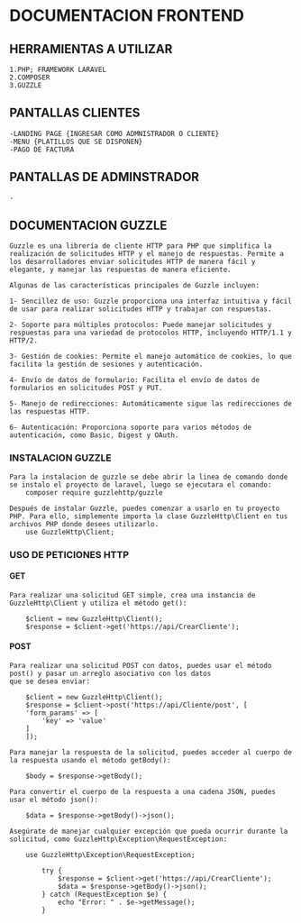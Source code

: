 # DOCUMENTACION FRONTEND
## HERRAMIENTAS A UTILIZAR
    1.PHP; FRAMEWORK LARAVEL
    2.COMPOSER
    3.GUZZLE

## PANTALLAS CLIENTES
    -LANDING PAGE {INGRESAR COMO ADMNISTRADOR O CLIENTE}
    -MENU {PLATILLOS QUE SE DISPONEN}
    -PAGO DE FACTURA

## PANTALLAS DE ADMINSTRADOR
    -

## DOCUMENTACION GUZZLE

    Guzzle es una librería de cliente HTTP para PHP que simplifica la realización de solicitudes HTTP y el manejo de respuestas. Permite a los desarrolladores enviar solicitudes HTTP de manera fácil y elegante, y manejar las respuestas de manera eficiente.

    Algunas de las características principales de Guzzle incluyen:

    1- Sencillez de uso: Guzzle proporciona una interfaz intuitiva y fácil de usar para realizar solicitudes HTTP y trabajar con respuestas.

    2- Soporte para múltiples protocolos: Puede manejar solicitudes y respuestas para una variedad de protocolos HTTP, incluyendo HTTP/1.1 y HTTP/2.

    3- Gestión de cookies: Permite el manejo automático de cookies, lo que facilita la gestión de sesiones y autenticación.

    4- Envío de datos de formulario: Facilita el envío de datos de formularios en solicitudes POST y PUT.

    5- Manejo de redirecciones: Automáticamente sigue las redirecciones de las respuestas HTTP.

    6- Autenticación: Proporciona soporte para varios métodos de autenticación, como Basic, Digest y OAuth.

### INSTALACION GUZZLE

    Para la instalacion de guzzle se debe abrir la linea de comando donde se instalo el proyecto de laravel, luego se ejecutara el comando:
        composer require guzzlehttp/guzzle

    Después de instalar Guzzle, puedes comenzar a usarlo en tu proyecto PHP. Para ello, simplemente importa la clase GuzzleHttp\Client en tus archivos PHP donde desees utilizarlo.
        use GuzzleHttp\Client;

### USO DE PETICIONES HTTP
#### GET
    Para realizar una solicitud GET simple, crea una instancia de GuzzleHttp\Client y utiliza el método get():

        $client = new GuzzleHttp\Client();
        $response = $client->get('https://api/CrearCliente');

#### POST
    Para realizar una solicitud POST con datos, puedes usar el método post() y pasar un arreglo asociativo con los datos 
    que se desea enviar:

        $client = new GuzzleHttp\Client();
        $response = $client->post('https://api/Cliente/post', [
        'form_params' => [
            'key' => 'value'
        ]
        ]);

    Para manejar la respuesta de la solicitud, puedes acceder al cuerpo de la respuesta usando el método getBody():
    
        $body = $response->getBody();

    Para convertir el cuerpo de la respuesta a una cadena JSON, puedes usar el método json():

        $data = $response->getBody()->json();

    Asegúrate de manejar cualquier excepción que pueda ocurrir durante la solicitud, como GuzzleHttp\Exception\RequestException:

        use GuzzleHttp\Exception\RequestException;

            try {
                $response = $client->get('https://api/CrearCliente');
                $data = $response->getBody()->json();
            } catch (RequestException $e) {
                echo "Error: " . $e->getMessage();
            }


